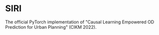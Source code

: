 # SIRI
The official PyTorch implementation of "Causal Learning Empowered OD Prediction for Urban Planning" (CIKM 2022).
